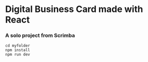 # Digital Business Card made with React

### A solo project from Scrimba

``` 
cd myfolder
npm install
npm run dev
```
